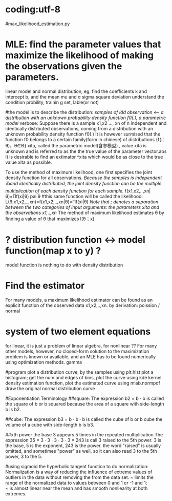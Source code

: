 # coding:utf-8
#max_likelihood_estimation.py
# MLE: find the parameter values that maximize the likelihood of making the observations given the parameters.
linear model and normal distribution,
eg. find the coefficients k and intercept b, and the mean mu and σ sigma square deviation
understand the condition probility, trainin       g set, lable(or not)

#the model is to describe the distribution:
*samples of idd observation <-- a distribution  with an unknown probability density function f0(.), a parametric model*
verbose: Suppose there is a sample x1,x2 ..., xn of n independent and identically distrbuted observations, 
coming from a distribution with an unknown probability density function f0(.)
It is however surmised that the function f0 belongs to a certain family(form in chinese) of distributions {f(.|θ)，θ∈Θ} 
xita, called the parametric model(含参模型) ,  value xita is unknown and is referred to as the the true value of the parameter vector.abs
It is desirable to find an extimator ^xita which would be as close to the true value xita as possible.

To use the method of maximum likelihood, one first specifies the joint density function for all observations. 
*Because the samples is independent :+1:and identically distributed, 
the joint density function can be the multiple multiplication of each density function for each sample.*
f(x1,x2,..,xn|θ)=Πf(xi|θ)  pai θ
#this same function will be called the likelihood:
L(θ;x1,x2,..,xn)=f(x1,x2,..,xn|θ)=Πf(xi|θ)
*Note that ; denotes a separation between the two categories of input arguments: the parameters xita and the observations x1,..,xn*
The method of maximum likelihood estimates θ by finding a value of θ that maximizes l(θ；x)
# ? distribution function <-> model function(map x to y) ?
model function is nothing to do with density distribution

# Find the estimator
For many models, a maximum likelihood estimator can be found as an explicit function of the observed data x1,x2,..,xn.
by derivation: poission / normal 
# system of two element equations
for linear, it is just a problem of linear algebra, for nonlinear ??
For many other models, however, no closed-form solution to the maximization problem is known or available, 
and an MLE has to be found numerically using optimization methods. 
gamma

#program
plot a distribution curve, by the samples
using plt.hist plot a histogram;   get the num and edges of bins, plot the curve
using kde kernel density estimation function, plot the estimated curve
using mlab.normpdf draw the original normal distribution curve




#Exponentiation Terminology
##square:
The expression b2 = b ⋅ b is called the square of b or b squared because the area of a square with side-length b is b2.

##cube:
The expression b3 = b ⋅ b ⋅ b is called the cube of b or b cube the volume of a cube with side-length b is b3.

##xth power  the base 3 appears 5 times in the repeated multiplication
The expression 35 = 3 ⋅ 3 ⋅ 3 ⋅ 3 ⋅ 3 = 243 is call 3 raised to the 5th power. 3 is the base, 5 is the exponent, 243 is the power.
the word "raised" is usually omitted, and sometimes "power" as well, so it can also read 3 to the 5th power,  3 to the 5.


#using sigmoid the hyperbolic tangent function to do normalization:
Normalization is a way of reducing the influence of extreme values of outliers in the data without removing the from the data set.
~ limits the range of the normalized data to values between 0 and 1 or -1 and 1;  
~ is almost linear near the mean 
and has smooth nonliearity at both extremes.